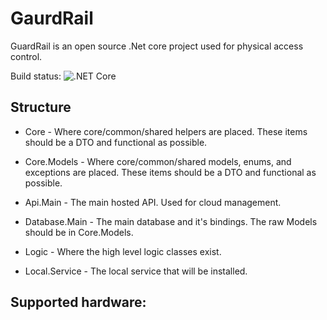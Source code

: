 # GaurdRail

GuardRail is an open source .Net core project used for physical access control.

Build status: ![.NET Core](https://github.com/joshuaquiz/GuardRail/workflows/.NET%20Core/badge.svg?branch=develop)

## Structure

* Core - Where core/common/shared helpers are placed. These items should be a DTO and functional as possible.
* Core.Models - Where core/common/shared models, enums, and exceptions are placed. These items should be a DTO and functional as possible.

* Api.Main - The main hosted API. Used for cloud management.

* Database.Main - The main database and it's bindings. The raw Models should be in Core.Models.

* Logic - Where the high level logic classes exist.

* Local.Service - The local service that will be installed.

## Supported hardware:

